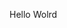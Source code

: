 Hello Wolrd

































































































































































































































































































































































































































































































































































































































































































































































































































































































































































































































































































































































































































































































































































































































































































































































































































































































































































































































































































































































































































































































































































































































































































































































































































































































































































































































































































































































































































































































































































































































































































































































































